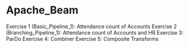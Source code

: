 # Apache_Beam

Exercise 1 (Basic_Pipeline_1): Attendance count of Accounts
Exercise 2 (Branching_Pipeline_1): Attendance count of Accounts and HR
Exercise 3: ParDo
Exercise 4: Combiner
Exercise 5: Composite Transforms
